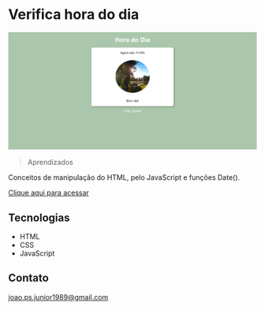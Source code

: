# Verifica hora do dia

![preview](./.github/preview-time.png)

> Aprendizados

Conceitos de manipulação do HTML, pelo JavaScript e funções Date().

[Clique aqui para acessar](https://djh0w.github.io/projeto-hora-do-dia/)

## Tecnologias

- HTML
- CSS
- JavaScript

## Contato

joao.ps.junior1989@gmail.com


